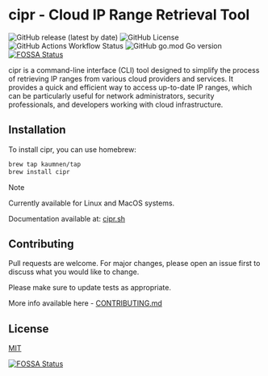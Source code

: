 # cipr - Cloud IP Range Retrieval Tool

![GitHub release (latest by date)](https://img.shields.io/github/v/release/kaumnen/cipr)
![GitHub License](https://img.shields.io/github/license/kaumnen/cipr)
![GitHub Actions Workflow Status](https://img.shields.io/github/actions/workflow/status/kaumnen/cipr/releaser.yml)
![GitHub go.mod Go version](https://img.shields.io/github/go-mod/go-version/kaumnen/cipr)
[![FOSSA Status](https://app.fossa.com/api/projects/git%2Bgithub.com%2Fkaumnen%2Fcipr.svg?type=shield)](https://app.fossa.com/projects/git%2Bgithub.com%2Fkaumnen%2Fcipr?ref=badge_shield)

cipr is a command-line interface (CLI) tool designed to simplify the process of retrieving IP ranges from various cloud providers and services. It provides a quick and efficient way to access up-to-date IP ranges, which can be particularly useful for network administrators, security professionals, and developers working with cloud infrastructure.

## Installation

To install cipr, you can use homebrew:

```bash title='CLI command'
brew tap kaumnen/tap
brew install cipr
```

> [!NOTE]  
> Currently available for Linux and MacOS systems.
>
> Documentation available at: [cipr.sh](https://cipr.sh/docs/intro)

## Contributing

Pull requests are welcome. For major changes, please open an issue first
to discuss what you would like to change.

Please make sure to update tests as appropriate.

More info available here - [CONTRIBUTING.md](https://github.com/kaumnen/cipr/blob/main/CONTRIBUTING.md)

## License

[MIT](https://choosealicense.com/licenses/mit/)


[![FOSSA Status](https://app.fossa.com/api/projects/git%2Bgithub.com%2Fkaumnen%2Fcipr.svg?type=large)](https://app.fossa.com/projects/git%2Bgithub.com%2Fkaumnen%2Fcipr?ref=badge_large)